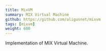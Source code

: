 ```yaml
---
title: MixVM
summary: MIX Virtual Machine
github: https://github.com/aligusnet/mixvm
tags: [mixvm]
weight: 600
---
```

Implementation of MIX Virtual Machine.